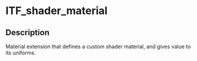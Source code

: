 # ITF_shader_material

## Description

Material extension that defines a custom shader material, and gives value to its uniforms.
